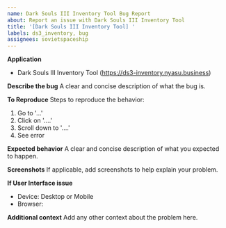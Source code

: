 ```yaml
---
name: Dark Souls III Inventory Tool Bug Report
about: Report an issue with Dark Souls III Inventory Tool
title: '[Dark Souls III Inventory Tool] '
labels: ds3_inventory, bug
assignees: sovietspaceship
---
```


**Application**

-   Dark Souls III Inventory Tool (https://ds3-inventory.nyasu.business)

**Describe the bug**
A clear and concise description of what the bug is.

**To Reproduce**
Steps to reproduce the behavior:

1. Go to '...'
2. Click on '....'
3. Scroll down to '....'
4. See error

**Expected behavior**
A clear and concise description of what you expected to happen.

**Screenshots**
If applicable, add screenshots to help explain your problem.

**If User Interface issue**

-   Device: Desktop or Mobile
-   Browser:

**Additional context**
Add any other context about the problem here.
